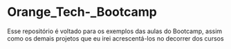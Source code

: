 # Orange_Tech-_Bootcamp
Esse repositório é voltado para os exemplos das aulas do Bootcamp, assim como os demais projetos que eu irei acrescentá-los no decorrer dos cursos
